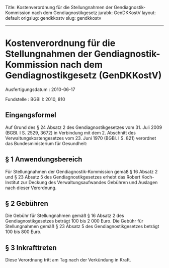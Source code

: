 Title: Kostenverordnung für die Stellungnahmen der Gendiagnostik-Kommission nach dem
  Gendiagnostikgesetz
jurabk: GenDKKostV
layout: default
origslug: gendkkostv
slug: gendkkostv

---

# Kostenverordnung für die Stellungnahmen der Gendiagnostik-Kommission nach dem Gendiagnostikgesetz (GenDKKostV)

Ausfertigungsdatum
:   2010-06-17

Fundstelle
:   BGBl I: 2010, 810


## Eingangsformel

Auf Grund des § 24 Absatz 2 des Gendiagnostikgesetzes vom 31. Juli
2009 (BGBl. I S. 2529, 3672) in Verbindung mit dem 2. Abschnitt des
Verwaltungskostengesetzes vom 23. Juni 1970 (BGBl. I S. 821) verordnet
das Bundesministerium für Gesundheit:


## § 1 Anwendungsbereich

Für Stellungnahmen der Gendiagnostik-Kommission gemäß § 16 Absatz 2
und § 23 Absatz 5 des Gendiagnostikgesetzes erhebt das Robert Koch-
Institut zur Deckung des Verwaltungsaufwandes Gebühren und Auslagen
nach dieser Verordnung.


## § 2 Gebühren

Die Gebühr für Stellungnahmen gemäß § 16 Absatz 2 des
Gendiagnostikgesetzes beträgt 100 bis 2 000 Euro. Die Gebühr für
Stellungnahmen gemäß § 23 Absatz 5 des Gendiagnostikgesetzes beträgt
100 bis 800 Euro.


## § 3 Inkrafttreten

Diese Verordnung tritt am Tag nach der Verkündung in Kraft.

